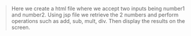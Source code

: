 >Here we create a html file where we accept two inputs being number1 and number2.
>Using jsp file we retrieve the 2 numbers and perform operations such as add, sub, mult, div.
>Then display the results on the screen.
